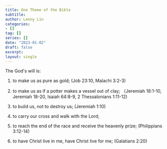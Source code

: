 ```yaml
---
title: One Theme of the Bible
subtitle: 
author: Lenny Lin
categories:
- []
tag: []
series: []
date: "2023-01-02"
draft: false
excerpt: 
layout: single
---
```


The God's will is:  

1) to make us as pure as gold; (Job 23:10, Malachi 3:2-3)   

2) to make us as if a potter makes a vessel out of clay; （Jeremiah 18:1-10, Jeremiah 18-20, Isaiah 64:8-9, 2 Thessalonians 1:11-12)  

3) to build us, not to destroy us; (Jeremiah 1:10)  

4) to carry our cross and walk with the Lord;  

5) to reach the end of the race and receive the heavenly prize; (Philippians 3:12-14)

6) to have Christ live in me, have Christ live for me; (Galatians 2:20)
